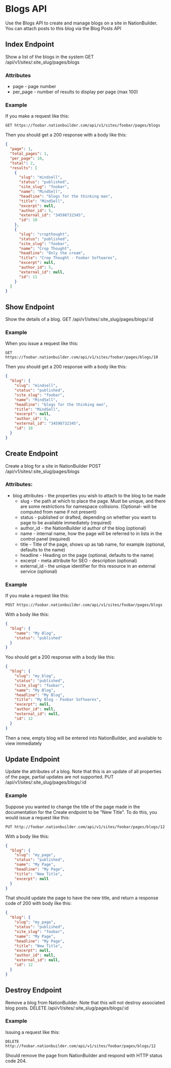 Blogs API
===============
Use the Blogs API to create and manage blogs on a site in NationBuilder.  You can attach posts to this blog via the Blog Posts API

Index Endpoint
--------------
Show a list of the blogs in the system
GET /api/v1/sites/:site_slug/pages/blogs

### Attributes
* page - page number
* per_page - number of results to display per page (max 100)

### Example

If you make a request like this:

```
GET https://foobar.nationbuilder.com/api/v1/sites/foobar/pages/blogs
```

Then you should get a 200 response with a body like this:

```json
{
  "page": 1,
  "total_pages": 1,
  "per_page": 10,
  "total": 2,
  "results": [
    {
      "slug": "mindsell",
      "status": "published",
      "site_slug": "foobar",
      "name": "MindSell",
      "headline": "blogs for the thinking man",
      "title": "MindSell",
      "excerpt": null,
      "author_id": 5,
      "external_id": "34598732345",
      "id": 10
    },
    {
      "slug": "cropthought",
      "status": "published",
      "site_slug": "foobar",
      "name": "Crop Thought",
      "headline": "Only the cream",
      "title": "Crop Thought - Foobar Softwares",
      "excerpt": null,
      "author_id": 5,
      "external_id": null,
      "id": 11
    }
  ]
}
```

Show Endpoint
-------------
Show the details of a blog.
GET /api/v1/sites/:site_slug/pages/blogs/:id

### Example
When you issue a request like this:
```
GET https://foobar.nationbuilder.com/api/v1/sites/foobar/pages/blogs/10
```

Then you should get a 200 response with a body like this:

```json
{
  "blog": {
    "slug": "mindsell",
    "status": "published",
    "site_slug": "foobar",
    "name": "MindSell",
    "headline": "blogs for the thinking man",
    "title": "MindSell",
    "excerpt": null,
    "author_id": 5,
    "external_id": "34598732345",
    "id": 10
  }
}
```

Create Endpoint
---------------
Create a blog for a site in NationBuilder
POST /api/v1/sites/:site_slug/pages/blogs

### Attributes:
* blog attributes - the properties you wish to attach to the blog to be made
    * slug - the path at which to place the page.  Must be unique, and there are some restrictions for namespace collisions. (Optional- will be computed from name if not present)
    * status - published or drafted, depending on whether you want to page to be available immediately (required)
    * author_id - the NationBuilder id author of the blog (optional)
    * name - internal name, how the page will be referred to in lists in the control panel (required)
    * title - Title of the page, shows up as tab name, for example (optional, defaults to the name)
    * headline - Heading on the page (optional, defaults to the name)
    * excerpt - meta attribute for SEO - description (optional)
    * external_id - the unique identifier for this resource in an external service (optional)

### Example

If you make a request like this:
```
POST https://foobar.nationbuilder.com/api/v1/sites/foobar/pages/blogs
```

With a body like this:

```json
{
  "blog": {
    "name": "My Blog",
    "status": "published"
  }
}
```

You should get a 200 response with a body like this:
```json
{
  "blog": {
    "slug": "my_blog",
    "status": "published",
    "site_slug": "foobar",
    "name": "My Blog",
    "headline": "My Blog",
    "title": "My Blog - Foobar Softwares",
    "excerpt": null,
    "author_id": null,
    "external_id": null,
    "id": 12
  }
}
```

Then a new, empty blog will be entered into NationBuilder, and available to view immediately

Update Endpoint
---------------

Update the attributes of a blog.  Note that this is an update of all properties of the page, partial updates are not supported.
PUT /api/v1/sites/:site_slug/pages/blogs/:id

### Example

Suppose you wanted to change the title of the page made in the documentation for the Create endpoint to be "New Title".  To do this, you would issue a request like this:

```
PUT http://foobar.nationbuilder.com/api/v1/sites/foobar/pages/blogs/12
```

With a body like this:

```json
{
  "blog": {
    "slug": "my_page",
    "status": "published",
    "name": "My Page",
    "headline": "My Page",
    "title": "New Title",
    "excerpt": null
  }
}
```

That should update the page to have the new title, and return a response code of 200 with body like this:

```json
{
  "blog": {
    "slug": "my_page",
    "status": "published",
    "site_slug": "foobar",
    "name": "My Page",
    "headline": "My Page",
    "title": "New Title",
    "excerpt": null,
    "author_id": null,
    "external_id": null,
    "id": 12
  }
}
```


Destroy Endpoint
----------------

Remove a blog from NationBuilder.  Note that this will not destroy associated blog posts.
DELETE /api/v1/sites/:site_slug/pages/blogs/:id

### Example

Issuing a request like this:

```
DELETE http://foobar.nationbuilder.com/api/v1/sites/foobar/pages/blogs/12
```

Should remove the page from NationBuilder and respond with HTTP status code 204.
